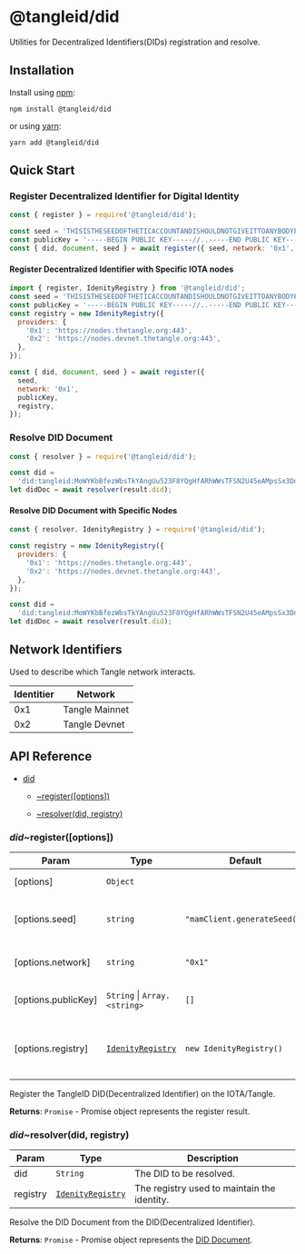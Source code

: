 # @tangleid/did

Utilities for Decentralized Identifiers(DIDs) registration and resolve.

## Installation

Install using [npm](https://www.npmjs.org/):

```shell
npm install @tangleid/did
```

or using [yarn](https://yarnpkg.com/):

```shell
yarn add @tangleid/did
```

## Quick Start

### Register Decentralized Identifier for Digital Identity

```javascript
const { register } = require('@tangleid/did');

const seed = 'THISISTHESEEDOFTHETICACCOUNTANDISHOULDNOTGIVEITTOANYBODYELSE';
const publicKey = '-----BEGIN PUBLIC KEY-----//..-----END PUBLIC KEY-----';
const { did, document, seed } = await register({ seed, network: '0x1', publicKey });
```

#### Register Decentralized Identifier with Specific IOTA nodes

```javascript
import { register, IdenityRegistry } from '@tangleid/did';
const seed = 'THISISTHESEEDOFTHETICACCOUNTANDISHOULDNOTGIVEITTOANYBODYELSE';
const publicKey = '-----BEGIN PUBLIC KEY-----//..-----END PUBLIC KEY-----';
const registry = new IdenityRegistry({
  providers: {
    '0x1': 'https://nodes.thetangle.org:443',
    '0x2': 'https://nodes.devnet.thetangle.org:443',
  },
});

const { did, document, seed } = await register({
  seed,
  network: '0x1',
  publicKey,
  registry,
});
```

### Resolve DID Document

```javascript
const { resolver } = require('@tangleid/did');

const did =
  'did:tangleid:MoWYKbBfezWbsTkYAngUu523F8YQgHfARhWWsTFSN2U45eAMpsSx3DnrV4SyZHCFuyDqjvQdg7';
let didDoc = await resolver(result.did);
```

#### Resolve DID Document with Specific Nodes

```javascript
const { resolver, IdenityRegistry } = require('@tangleid/did');

const registry = new IdenityRegistry({
  providers: {
    '0x1': 'https://nodes.thetangle.org:443',
    '0x2': 'https://nodes.devnet.thetangle.org:443',
  },
});

const did =
  'did:tangleid:MoWYKbBfezWbsTkYAngUu523F8YQgHfARhWWsTFSN2U45eAMpsSx3DnrV4SyZHCFuyDqjvQdg7';
let didDoc = await resolver(result.did);
```

## Network Identifiers

Used to describe which Tangle network interacts.

| Identitier | Network        |
| ---------- | -------------- |
| 0x1        | Tangle Mainnet |
| 0x2        | Tangle Devnet  |

## API Reference


* [did](#module_did)

    * [~register([options])](#module_did..register)

    * [~resolver(did, registry)](#module_did..resolver)


<a name="module_did..register"></a>

### *did*~register([options])

| Param | Type | Default | Description |
| --- | --- | --- | --- |
| [options] | <code>Object</code> |  | Registration options |
| [options.seed] | <code>string</code> | <code>&quot;mamClient.generateSeed()&quot;</code> | The seed for the master channel. |
| [options.network] | <code>string</code> | <code>&quot;0x1&quot;</code> | The network identitfer. |
| [options.publicKey] | <code>String</code> \| <code>Array.&lt;string&gt;</code> | <code>[]</code> | PEM-formatted public Key. |
| [options.registry] | [<code>IdenityRegistry</code>](#IdenityRegistry) | <code>new IdenityRegistry()</code> | The registry used to maintain the identity. |

Register the TangleID DID(Decentralized Identifier) on the IOTA/Tangle.

**Returns**: <code>Promise</code> - Promise object represents the register result.  
<a name="module_did..resolver"></a>

### *did*~resolver(did, registry)

| Param | Type | Description |
| --- | --- | --- |
| did | <code>String</code> | The DID to be resolved. |
| registry | [<code>IdenityRegistry</code>](#IdenityRegistry) | The registry used to maintain the identity. |

Resolve the DID Document from the DID(Decentralized Identifier).

**Returns**: <code>Promise</code> - Promise object represents the
  [DID Document](https://w3c-ccg.github.io/did-spec/#did-documents).  
